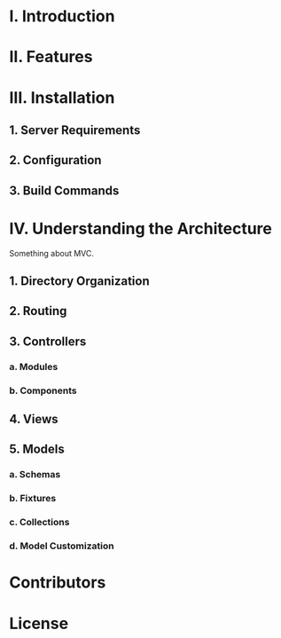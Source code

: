 # I. Introduction

# II. Features

# III. Installation

## 1. Server Requirements

## 2. Configuration

## 3. Build Commands

# IV. Understanding the Architecture

Something about MVC.

## 1. Directory Organization

## 2. Routing

## 3. Controllers

### a. Modules

### b. Components

## 4. Views

## 5. Models

### a. Schemas

### b. Fixtures

### c. Collections

### d. Model Customization

# Contributors

# License

